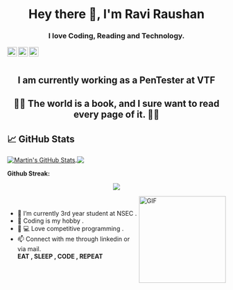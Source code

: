 

<h1 align="center">Hey there 👋, I'm Ravi Raushan</h1>
<h3 align="center"> I love Coding, Reading and Technology.</h3>
<div class="align-items-center">
<a href="https://www.linkedin.com/in/ravi-raushan-kumar-998232192/">
  <img align="left" alt="Ravi Raushan  Linkedin" width="22px" src="https://cdn.jsdelivr.net/npm/simple-icons@v3/icons/linkedin.svg" />
</a>
<a href="https://www.instagram.com/">
  <img align="left" alt="Ravi Raushan Instagram" width="22px" src="https://cdn.jsdelivr.net/npm/simple-icons@v3/icons/instagram.svg" />
</a>
<a href="mailto:raviraushanlyf@gmail.com">
  <img align="left" alt="Ravi Raushan E-mail" width="22px" src="https://cdn.jsdelivr.net/npm/simple-icons@v3/icons/gmail.svg" />
</a>
</div>

<br><br>

<h2 align="center">I am currently working as a PenTester at VTF</h2>
<h2 align="center"> 👨‍💻  The world is a book, and I sure want to read every page of it.  👨‍💻</h2>

## &#x1f4c8; GitHub Stats


<a href="https://github.com/RAVIRAUSHANSINGH">
  <img align="center" src="https://github-readme-stats.vercel.app/api?username=RAVIRAUSHANSINGH&show_icons=true&line_height=40&count_private=true&title_color=ffffff&text_color=c9cacc&icon_color=2bbc8a&bg_color=1d1f21" alt="Martin's GitHub Stats" />
</a>
<a href="https://github.com/RAVIRAUSHANSINGH/RAVIRAUSHANSINGH">
  <img align="center" src="https://github-readme-stats.vercel.app/api/top-langs/?username=RAVIRAUSHANSINGH&title_color=ffffff&text_color=c9cacc&icon_color=2bbc8a&bg_color=1d1f21" />
</a>
<br/>

**Github Streak:**
<p align = "center">
  <img src = "https://github-readme-streak-stats.herokuapp.com/?user=RAVIRAUSHANSINGH">
</p>

<img align="right" height="200vw" alt="GIF" src="https://media.giphy.com/media/xTcnSWYZvafyhEACBO/giphy.gif" ><br>
- 🌱 I’m currently 3rd year student at NSEC .<br>
- 📖 Coding is my hobby .<br>
- 🤩 💻 Love competitive programming .<br>
- 📫 Connect with me through linkedin or via mail.<br>
<b>EAT , SLEEP , CODE , REPEAT</b>

